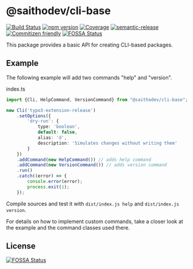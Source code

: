 # @saithodev/cli-base

[![Build Status](https://travis-ci.com/saitho/node-cli-base.svg?branch=master)](https://travis-ci.com/saitho/node-cli-base)
[![npm version](https://img.shields.io/npm/v/@saithodev/cli-base.svg)](https://www.npmjs.com/package/@saithodev/cli-base)
[![Coverage](https://sonarcloud.io/api/project_badges/measure?project=node-cli-base&metric=coverage)](https://sonarcloud.io/dashboard?id=node-cli-base)
[![semantic-release](https://img.shields.io/badge/%20%20%F0%9F%93%A6%F0%9F%9A%80-semantic--release-e10079.svg)](https://github.com/semantic-release/semantic-release)
[![Commitizen friendly](https://img.shields.io/badge/commitizen-friendly-brightgreen.svg)](http://commitizen.github.io/cz-cli/)
[![FOSSA Status](https://app.fossa.io/api/projects/git%2Bgithub.com%2Fsaitho%2Fnode-cli-base.svg?type=shield)](https://app.fossa.io/projects/git%2Bgithub.com%2Fsaitho%2Fnode-cli-base?ref=badge_shield)

This package provides a basic API for creating CLI-based packages.

## Example

The following example will add two commands "help" and "version".

index.ts
```typescript
import {Cli, HelpCommand, VersionCommand} from "@saithodev/cli-base";

new Cli('typo3-extension-release')
    .setOptions({
        'dry-run': {
            type: 'boolean',
            default: false,
            alias: 'd',
            description: 'Simulates changes without writing them'
        }
    })
    .addCommand(new HelpCommand()) // adds help command
    .addCommand(new VersionCommand()) // adds version command
    .run()
    .catch((error) => {
        console.error(error);
        process.exit(1);
    });
```

Compile sources and test it with `dist/index.js help` and `dist/index.js version`.

For details on how to implement custom commands, take a closer look at the example and the command classes used there.

## License
[![FOSSA Status](https://app.fossa.io/api/projects/git%2Bgithub.com%2Fsaitho%2Fnode-cli-base.svg?type=large)](https://app.fossa.io/projects/git%2Bgithub.com%2Fsaitho%2Fnode-cli-base?ref=badge_large)